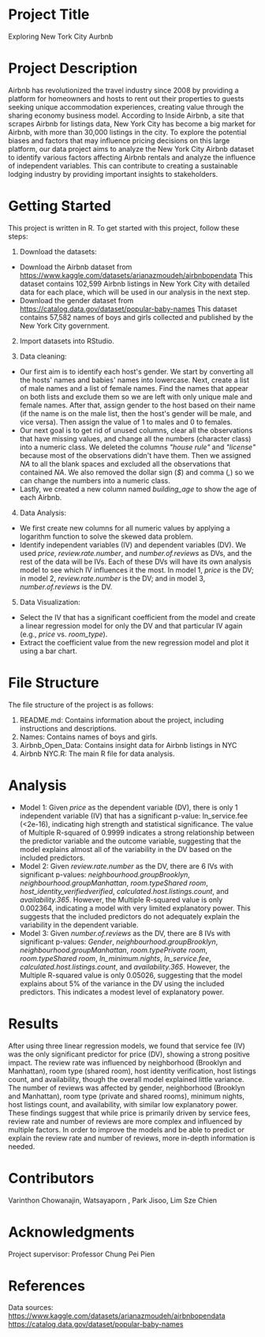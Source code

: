 # Project Title
Exploring New Tork City Aurbnb

# Project Description
Airbnb has revolutionized the travel industry since 2008 by providing a platform for homeowners and hosts to rent out their properties to guests seeking unique accommodation experiences, creating value through the sharing economy business model. According to Inside Airbnb, a site that scrapes Airbnb for listings data, New York City has become a big market for Airbnb, with more than 30,000 listings in the city. To explore the potential biases and factors that may influence pricing decisions on this large platform, our data project aims to analyze the New York City Airbnb dataset to identify various factors affecting Airbnb rentals and analyze the influence of independent variables. This can contribute to creating a sustainable lodging industry by providing important insights to stakeholders.

# Getting Started
This project is written in R. To get started with this project, follow these steps:

  1. Download the datasets:
  - Download the Airbnb dataset from https://www.kaggle.com/datasets/arianazmoudeh/airbnbopendata This dataset contains 102,599 Airbnb listings in New York City with detailed data for each place, which will be used in our analysis in the next step.
  - Download the gender dataset from https://catalog.data.gov/dataset/popular-baby-names This dataset contains 57,582 names of boys and girls collected and published by the New York City government.
    
  2. Import datasets into RStudio. 

  3. Data cleaning:
  - Our first aim is to identify each host's gender. We start by converting all the hosts' names and babies' names into lowercase. Next, create a list of male names and a list of female names. Find the names that appear on both lists and exclude them so we are left with only unique male and female names. After that, assign gender to the host based on their name (if the name is on the male list, then the host's gender will be male, and vice versa). Then assign the value of 1 to males and 0 to females.
- Our next goal is to get rid of unused columns, clear all the observations that have missing values, and change all the numbers (character class) into a numeric class. We deleted the columns _"house rule"_ and _"license"_ because most of the observations didn't have them. Then we assigned _NA_ to all the blank spaces and excluded all the observations that contained _NA_. We also removed the dollar sign (_$_) and comma (_,_) so we can change the numbers into a numeric class.
 - Lastly, we created a new column named _building_age_ to show the age of each Airbnb.
  
 4. Data Analysis:
 - We first create new columns for all numeric values by applying a logarithm function to solve the skewed data problem.
 - Identify independent variables (IV) and dependent variables (DV). We used _price_, _review.rate.number_, and _number.of.reviews_ as DVs, and the rest of the data will be IVs. Each of these DVs will have its own analysis model to see which IV influences it the most. In model 1, _price_ is the DV; in model 2, _review.rate.number_ is the DV; and in model 3, _number.of.reviews_ is the DV.
  
5. Data Visualization:
 - Select the IV that has a significant coefficient from the model and create a linear regression model for only the DV and that particular IV again (e.g., _price_ vs. _room_type_).
 - Extract the coefficient value from the new regression model and plot it using a bar chart.

# File Structure
The file structure of the project is as follows:
  1. README.md: Contains information about the project, including instructions and descriptions.
  2. Names: Contains names of boys and girls.
  3. Airbnb_Open_Data: Contains insight data for Airbnb listings in NYC
  4. Airbnb NYC.R: The main R file for data analysis.

# Analysis
  - Model 1: Given _price_ as the dependent variable (DV), there is only 1 independent variable (IV) that has a significant p-value: ln_service.fee (<2e-16), indicating high strength and statistical significance. The value of Multiple R-squared of 0.9999 indicates a strong relationship between the predictor variable and the outcome variable, suggesting that the model explains almost all of the variability in the DV based on the included predictors.
  - Model 2: Given _review.rate.number_ as the DV, there are 6 IVs with significant p-values: _neighbourhood.groupBrooklyn_, _neighbourhood.groupManhattan_, _room.typeShared room_, _host_identity_verifiedverified_, _calculated.host.listings.count_, and _availability.365_. However, the Multiple R-squared value is only 0.002364, indicating a model with very limited explanatory power. This suggests that the included predictors do not adequately explain the variability in the dependent variable.
  - Model 3: Given _number.of.reviews_ as the DV, there are 8 IVs with significant p-values: _Gender_, _neighbourhood.groupBrooklyn_, _neighbourhood.groupManhattan_, _room.typePrivate room_, _room.typeShared room_, _ln_minimum.nights_, _ln_service.fee_, _calculated.host.listings.count_, and _availability.365_. However, the Multiple R-squared value is only 0.05026, suggesting that the model explains about 5% of the variance in the DV using the included predictors. This indicates a modest level of explanatory power.

# Results
After using three linear regression models, we found that service fee (IV) was the only significant predictor for price (DV), showing a strong positive impact. The review rate was influenced by neighborhood (Brooklyn and Manhattan), room type (shared room), host identity verification, host listings count, and availability, though the overall model explained little variance. The number of reviews was affected by gender, neighborhood (Brooklyn and Manhattan), room type (private and shared rooms), minimum nights, host listings count, and availability, with similar low explanatory power. These findings suggest that while price is primarily driven by service fees, review rate and number of reviews are more complex and influenced by multiple factors. In order to improve the models and be able to predict or explain the review rate and number of reviews, more in-depth information is needed.

# Contributors
Varinthon Chowanajin, Watsayaporn , Park Jisoo, Lim Sze Chien

# Acknowledgments
Project supervisor: Professor Chung Pei Pien

# References
Data sources: 
https://www.kaggle.com/datasets/arianazmoudeh/airbnbopendata
https://catalog.data.gov/dataset/popular-baby-names

